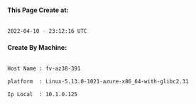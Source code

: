 
   
#### This Page Create at:

```bash

2022-04-10 - 23:12:16 UTC

```

#### Create By Machine:

```bash

Host Name : fv-az38-391

platform  : Linux-5.13.0-1021-azure-x86_64-with-glibc2.31

Ip Local  : 10.1.0.125

```

